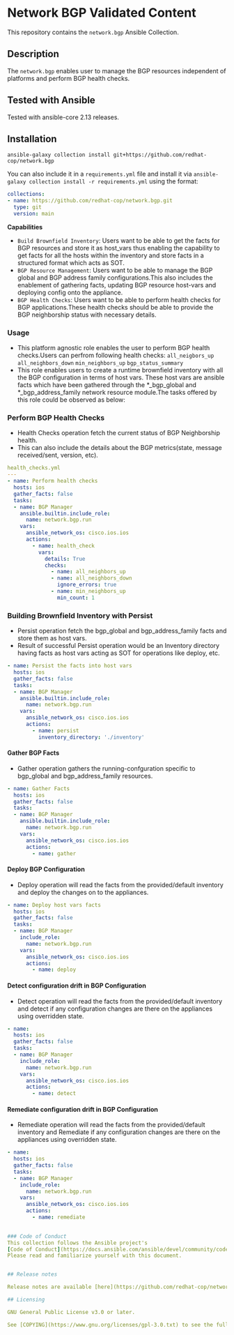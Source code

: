 # Network BGP Validated Content

This repository contains the `network.bgp` Ansible Collection.

## Description

The `network.bgp` enables user to manage the BGP resources independent of platforms and perform BGP health checks.

## Tested with Ansible

Tested with ansible-core 2.13 releases.

## Installation

```
ansible-galaxy collection install git+https://github.com/redhat-cop/network.bgp
```

You can also include it in a `requirements.yml` file and install it via `ansible-galaxy collection install -r requirements.yml` using the format:

```yaml
collections:
- name: https://github.com/redhat-cop/network.bgp.git
  type: git
  version: main
```

**Capabilities**
- `Build Brownfield Inventory`: Users want to be able to get the facts for BGP resources and store it as host_vars thus enabling the capability to get facts for all the hosts within the inventory and store facts in a structured format which acts as SOT.
- `BGP Resource Management`: Users want to be able to manage the BGP global and BGP address family configurations.This also includes the enablement of gathering facts, updating BGP resource host-vars and deploying config onto the appliance.
- `BGP Health Checks`: Users want to be able to perform health checks for BGP applications.These health checks should be able to provide the BGP neighborship status with necessary details.

### Usage
- This platform agnostic role enables the user to perform BGP health checks.Users can perfrom following health checks:
       `all_neigbors_up`
       `all_neighbors_down`
       `min_neighbors_up`
       `bgp_status_summary`
- This role enables users to create a runtime brownfield inventory with all the BGP configuration in terms of host vars. These host vars are ansible facts which have been gathered through the *_bgp_global and *_bgp_address_family network resource module.The tasks offered by this role could be observed as below:

### Perform BGP Health Checks
- Health Checks operation fetch the current status of BGP Neighborship health.
- This can also include the details about the BGP metrics(state, message received/sent, version, etc).

```yaml
health_checks.yml
---
- name: Perform health checks
  hosts: ios
  gather_facts: false
  tasks:
  - name: BGP Manager
    ansible.builtin.include_role:
      name: network.bgp.run
    vars:
      ansible_network_os: cisco.ios.ios
      actions:
        - name: health_check
          vars:
            details: True
            checks:
              - name: all_neighbors_up
              - name: all_neighbors_down
                ignore_errors: true
              - name: min_neighbors_up
                min_count: 1
```


### Building Brownfield Inventory with Persist
- Persist operation fetch the bgp_global and bgp_address_family facts and store them as host vars.
- Result of successful Persist operation would be an Inventory directory having facts as host vars acting as SOT
  for operations like deploy, etc.

```yaml
- name: Persist the facts into host vars
  hosts: ios
  gather_facts: false
  tasks:
  - name: BGP Manager
    ansible.builtin.include_role:
      name: network.bgp.run
    vars:
      ansible_network_os: cisco.ios.ios
      actions:
        - name: persist
          inventory_directory: './inventory'
```

#### Gather BGP Facts
- Gather operation gathers the running-confguration specific to bgp_global and bgp_address_family resources.

```yaml
- name: Gather Facts
  hosts: ios
  gather_facts: false
  tasks:
  - name: BGP Manager
    ansible.builtin.include_role:
      name: network.bgp.run
    vars:
      ansible_network_os: cisco.ios.ios
      actions:
        - name: gather
```

#### Deploy BGP Configuration
- Deploy operation will read the facts from the provided/default inventory and deploy the changes on to the appliances.

```yaml
- name: Deploy host vars facts
  hosts: ios
  gather_facts: false
  tasks:
  - name: BGP Manager
    include_role:
      name: network.bgp.run
    vars:
      ansible_network_os: cisco.ios.ios
      actions:
        - name: deploy
```

#### Detect configuration drift in BGP Configuration
- Detect operation will read the facts from the provided/default inventory and detect if any configuration changes are there on the appliances using overridden state.

```yaml
- name: 
  hosts: ios
  gather_facts: false
  tasks:
  - name: BGP Manager
    include_role:
      name: network.bgp.run
    vars:
      ansible_network_os: cisco.ios.ios
      actions:
        - name: detect
```

#### Remediate configuration drift in BGP Configuration
- Remediate operation will read the facts from the provided/default inventory and Remediate if any configuration changes are there on the appliances using overridden state.

```yaml
- name: 
  hosts: ios
  gather_facts: false
  tasks:
  - name: BGP Manager
    include_role:
      name: network.bgp.run
    vars:
      ansible_network_os: cisco.ios.ios
      actions:
        - name: remediate
      

### Code of Conduct
This collection follows the Ansible project's
[Code of Conduct](https://docs.ansible.com/ansible/devel/community/code_of_conduct.html).
Please read and familiarize yourself with this document.


## Release notes

Release notes are available [here](https://github.com/redhat-cop/network.bgp/blob/main/CHANGELOG.rst).

## Licensing

GNU General Public License v3.0 or later.

See [COPYING](https://www.gnu.org/licenses/gpl-3.0.txt) to see the full text.
